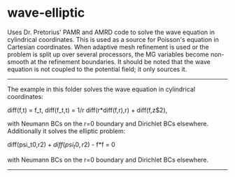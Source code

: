 # wave-elliptic
Uses Dr. Pretorius' PAMR and AMRD code to solve the wave equation in cylindrical coordinates. This is used as a source for Poisson's equation in Cartesian coordinates. When adaptive mesh refinement is used  or the problem is split up over several processors, the MG variables become non-smooth at the refinement boundaries. It should be noted that the wave equation is not coupled to the potential field; it only sources it.


****

The example in this folder solves the wave equation in cylindrical coordinates:

diff(f,t)   = f_t,
diff(f_t,t) = 1/r diff(r*diff(f,r),r) + diff(f,z$2),

with Neumann BCs on the r=0 boundary and Dirichlet BCs elsewhere. Additionally it solves the elliptic problem:

diff(psi_t0,r$2) + diff(psi_t0,r$2) - f*f = 0

with Neumann BCs on the r=0 boundary and Dirichlet BCs elsewhere.

****

